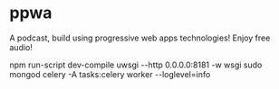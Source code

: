 # ppwa
A podcast, build using progressive web apps technologies! Enjoy free audio!


npm run-script dev-compile
uwsgi --http 0.0.0.0:8181 -w wsgi
sudo mongod
celery -A tasks:celery worker --loglevel=info

